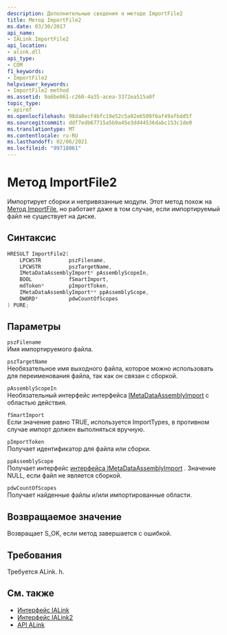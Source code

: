 ```yaml
---
description: Дополнительные сведения о методе ImportFile2
title: Метод ImportFile2
ms.date: 03/30/2017
api_name:
- IALink.ImportFile2
api_location:
- alink.dll
api_type:
- COM
f1_keywords:
- ImportFile2
helpviewer_keywords:
- ImportFile2 method
ms.assetid: 9a6be861-c260-4a35-acea-3372ea515a0f
topic_type:
- apiref
ms.openlocfilehash: 98da8ecf4bfc19e52c5a92e6509f6af49afbdd5f
ms.sourcegitcommit: ddf7edb67715a5b9a45e3dd44536dabc153c1de0
ms.translationtype: MT
ms.contentlocale: ru-RU
ms.lasthandoff: 02/06/2021
ms.locfileid: "99718061"
---
```

# <a name="importfile2-method"></a>Метод ImportFile2

Импортирует сборки и непривязанные модули. Этот метод похож на [Метод ImportFile](importfile-method.md), но работает даже в том случае, если импортируемый файл не существует на диске.  
  
## <a name="syntax"></a>Синтаксис  
  
```cpp  
HRESULT ImportFile2(  
    LPCWSTR         pszFilename,  
    LPCWSTR         pszTargetName,  
    IMetaDataAssemblyImport* pAssemblyScopeIn,  
    BOOL            fSmartImport,  
    mdToken*        pImportToken,  
    IMetaDataAssemblyImport** ppAssemblyScope,  
    DWORD*          pdwCountOfScopes  
) PURE;  
```  
  
## <a name="parameters"></a>Параметры  

 `pszFilename`  
 Имя импортируемого файла.  
  
 `pszTargetName`  
 Необязательное имя выходного файла, которое можно использовать для переименования файла, так как он связан с сборкой.  
  
 `pAssemblyScopeIn`  
 Необязательный интерфейс интерфейса [IMetaDataAssemblyImport](../metadata/imetadataassemblyimport-interface.md) с областью действия.  
  
 `fSmartImport`  
 Если значение равно TRUE, используется ImportTypes, в противном случае импорт должен выполняться вручную.  
  
 `pImportToken`  
 Получает идентификатор для файла или сборки.  
  
 `ppAssemblyScope`  
 Получает интерфейс [интерфейса IMetaDataAssemblyImport](../metadata/imetadataassemblyimport-interface.md) . Значение NULL, если файл не является сборкой.  
  
 `pdwCountOfScopes`  
 Получает найденные файлы и/или импортированные области.  
  
## <a name="return-value"></a>Возвращаемое значение  

 Возвращает S_OK, если метод завершается с ошибкой.  
  
## <a name="requirements"></a>Требования  

 Требуется ALink. h.  
  
## <a name="see-also"></a>См. также

- [Интерфейс IALink](ialink-interface.md)
- [Интерфейс IALink2](ialink2-interface.md)
- [API ALink](index.md)
